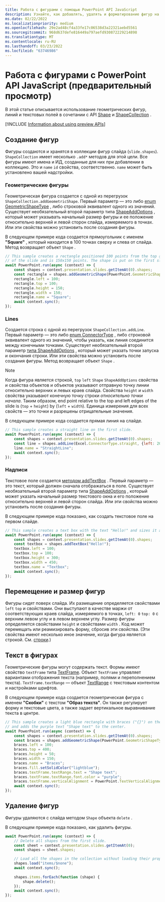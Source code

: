 ```yaml
---
title: Работа с фигурами с помощью PowerPoint API JavaScript
description: Узнайте, как добавлять, удалять и форматирование фигур на PowerPoint слайдах.
ms.date: 02/22/2022
ms.localizationpriority: medium
ms.openlocfilehash: 29e2ad48cf4a33fe17c06538d3a22321aebd5561
ms.sourcegitcommit: 968d637defe816449a797aefd930872229214898
ms.translationtype: MT
ms.contentlocale: ru-RU
ms.lasthandoff: 03/23/2022
ms.locfileid: "63746986"
---
```

# <a name="work-with-shapes-using-the-powerpoint-javascript-api-preview"></a>Работа с фигурами с PowerPoint API JavaScript (предварительный просмотр)

В этой статье описывается использование геометрических фигур, линий и текстовых полей в сочетании с API [Shape](/javascript/api/powerpoint/powerpoint.shape) и [ShapeCollection](/javascript/api/powerpoint/powerpoint.shapecollection) .

[!INCLUDE [Information about using preview APIs](../includes/using-preview-apis-host.md)]

## <a name="create-shapes"></a>Создание фигур

Фигуры создаются и хранятся в коллекции фигур слайда (`slide.shapes`). `ShapeCollection` имеет несколько `.add*` методов для этой цели. Все фигуры имеют имена и ИД, созданные для них при добавлении в коллекцию. Это и `name` `id` свойства, соответственно. `name` может быть установлено вашей надстройки.

### <a name="geometric-shapes"></a>Геометрические фигуры

Геометрическая фигура создается с одной из перегрузок `ShapeCollection.addGeometricShape`. Первый параметр — это либо [enum GeometricShapeType](/javascript/api/powerpoint/powerpoint.geometricshapetype) , либо строковой эквивалент одного из значений. Существует необязательный второй параметр типа [ShapeAddOptions](/javascript/api/powerpoint/powerpoint.shapeaddoptions) , который может указывать начальный размер фигуры и ее положение относительно верхней и левой сторон слайда, измеряемого в точках. Или эти свойства можно установить после создания фигуры.

В следующем примере кода создается прямоугольник с именем **"Square"** , который находится в 100 точках сверху и слева от слайда. Метод возвращает объект `Shape` .

```js
// This sample creates a rectangle positioned 100 points from the top and left sides
// of the slide and is 150x150 points. The shape is put on the first slide.
await PowerPoint.run(async (context) => {
    const shapes = context.presentation.slides.getItemAt(0).shapes;
    const rectangle = shapes.addGeometricShape(PowerPoint.GeometricShapeType.rectangle);
    rectangle.left = 100;
    rectangle.top = 100;
    rectangle.height = 150;
    rectangle.width = 150;
    rectangle.name = "Square";
    await context.sync();
});
```

### <a name="lines"></a>Lines

Создается строка с одной из перегрузок `ShapeCollection.addLine`. Первый параметр — это либо [enum ConnectorType](/javascript/api/powerpoint/powerpoint.connectortype) , либо строковой эквивалент одного из значений, чтобы указать, как линия соединится между конечными точками. Существует необязательный второй параметр [типа ShapeAddOptions](/javascript/api/powerpoint/powerpoint.shapeaddoptions) , который может указать точки запуска и окончания строки. Или эти свойства можно установить после создания фигуры. Метод возвращает объект `Shape` .

> [!NOTE]
> Когда фигура является строкой, `top` `left` `Shape` `ShapeAddOptions` свойства и свойства объектов и объектов указывают отправную точку линии относительно верхних и левых краев слайда. Свойства `height` и `width` свойства указывают конечную точку строки *относительно точки начала*. Таким образом, end point relative to the top and left edges of the slide is (`top` + `height`) by (`left` + `width`). Единица измерения для всех свойств — это точки и разрешены отрицательные значения.

В следующем примере кода создается прямая линия на слайде.

```js
// This sample creates a straight line on the first slide.
await PowerPoint.run(async (context) => {
    const shapes = context.presentation.slides.getItemAt(0).shapes;
    const line = shapes.addLine(Excel.ConnectorType.straight, {left: 200, top: 50, height: 300, width: 150});
    line.name = "StraightLine";
    await context.sync();
});
```

### <a name="text-boxes"></a>Надписи

Текстовое поле создается [методом addTextBox](/javascript/api/powerpoint/powerpoint.shapecollection#powerpoint-powerpoint-shapecollection-addtextbox-member(1)) . Первый параметр — это текст, который должен сначала отображаться в поле. Существует необязательный второй параметр типа [ShapeAddOptions](/javascript/api/powerpoint/powerpoint.shapeaddoptions) , который может указать начальный размер текстового окна и его положение относительно верхней и левой сторон слайда. Или эти свойства можно установить после создания фигуры.

В следующем примере кода показано, как создать текстовое поле на первом слайде.

```js
// This sample creates a text box with the text "Hello!" and sizes it appropriately.
await PowerPoint.run(async (context) => {
    const shapes = context.presentation.slides.getItemAt(0).shapes;
    const textbox = shapes.addTextBox("Hello!");
    textbox.left = 100;
    textbox.top = 100;
    textbox.height = 300;
    textbox.width = 450;
    textbox.name = "Textbox";
    await context.sync();
});
```

## <a name="move-and-resize-shapes"></a>Перемещение и размер фигур

Фигуры сидят поверх слайда. Их размещение определяется свойствами `left` `top` и свойствами. Они выступают в качестве маржи от соответствующих краев слайда, измеряемого в точках, `left: 0` `top: 0` с верхним левом углу и в левом верхнем углу. Размер фигуры определяется свойствами `height` и свойствами `width` . Код может перемещать или реамизировать форму, сбросив эти свойства. (Эти свойства имеют несколько иное значение, когда фигура является строкой. См. [строки](#lines).)

## <a name="text-in-shapes"></a>Текст в фигурах

Геометрические фигуры могут содержать текст. Формы имеют свойство `textFrame` типа [TextFrame](/javascript/api/powerpoint/powerpoint.textframe). Объект `TextFrame` управляет вариантами отображения текста (например, полями и переполнением текста). `TextFrame.textRange` — объект [TextRange](/javascript/api/powerpoint/powerpoint.textrange) с текстовым контентом и настройками шрифтов.

В следующем примере кода создается геометрическая фигура с именем **"Скобки"** с текстом **"Образ текста"**. Он также регулирует форму и текстовые цвета, а также задает вертикальное выравнивание текста в центре.

```js
// This sample creates a light blue rectangle with braces ("{}") on the left and right ends
// and adds the purple text "Shape text" to the center.
await PowerPoint.run(async (context) => {
    const shapes = context.presentation.slides.getItemAt(0).shapes;
    const braces = shapes.addGeometricShape(PowerPoint.GeometricShapeType.bracePair);
    braces.left = 100;
    braces.top = 400;
    braces.height = 50;
    braces.width = 150;
    braces.name = "Braces";
    braces.fill.setSolidColor("lightblue");
    braces.textFrame.textRange.text = "Shape text";
    braces.textFrame.textRange.font.color = "purple";
    braces.textFrame.verticalAlignment = PowerPoint.TextVerticalAlignment.middleCentered;
    await context.sync();
});
```

## <a name="delete-shapes"></a>Удаление фигур

Фигуры удаляются с слайда методом `Shape` объекта `delete` .

В следующем примере кода показано, как удалить фигуры.

```js
await PowerPoint.run(async (context) => {
    // Delete all shapes from the first slide.
    const sheet = context.presentation.slides.getItemAt(0);
    const shapes = sheet.shapes;

    // Load all the shapes in the collection without loading their properties.
    shapes.load("items/$none");
    await context.sync();
        
    shapes.items.forEach(function (shape) {
        shape.delete();
    });
    await context.sync();
});
```
